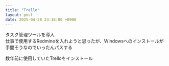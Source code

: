 ```yaml
---
title: "Trello"
layout: post
date: 2025-04-28 23:18:00 +0900
---
```


タスク管理ツールを導入  
仕事で使用するRedmineを入れようと思ったが、Windowsへのインストールが手間そうなのでいったんパスする  

数年前に使用していたTrelloをインストール  
